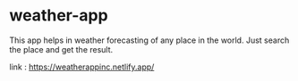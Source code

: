 # weather-app
This app helps in weather forecasting of any place in the world. Just search the place and get the result.



link : https://weatherappinc.netlify.app/

